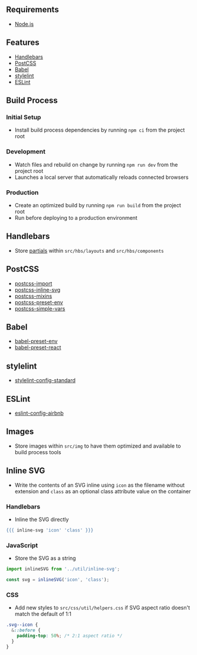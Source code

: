 ## Requirements
- [Node.js](https://nodejs.org/)

## Features
- [Handlebars](https://handlebarsjs.com/)
- [PostCSS](https://postcss.org/)
- [Babel](https://babeljs.io/)
- [stylelint](https://stylelint.io/)
- [ESLint](https://eslint.org/)

## Build Process

### Initial Setup
- Install build process dependencies by running `npm ci` from the project root

### Development
- Watch files and rebuild on change by running `npm run dev` from the project root
- Launches a local server that automatically reloads connected browsers

### Production
- Create an optimized build by running `npm run build` from the project root
- Run before deploying to a production environment

## Handlebars
- Store [partials](https://handlebarsjs.com/guide/partials.html) within `src/hbs/layouts` and `src/hbs/components`

## PostCSS
- [postcss-import](https://github.com/postcss/postcss-import)
- [postcss-inline-svg](https://github.com/TrySound/postcss-inline-svg)
- [postcss-mixins](https://github.com/postcss/postcss-mixins)
- [postcss-preset-env](https://preset-env.cssdb.org/)
- [postcss-simple-vars](https://github.com/postcss/postcss-simple-vars)

## Babel
- [babel-preset-env](https://babeljs.io/docs/en/babel-preset-env)
- [babel-preset-react](https://babeljs.io/docs/en/babel-preset-react)

## stylelint
- [stylelint-config-standard](https://github.com/stylelint/stylelint-config-standard)

## ESLint
- [eslint-config-airbnb](https://github.com/airbnb/javascript/tree/master/packages/eslint-config-airbnb)

## Images
- Store images within `src/img` to have them optimized and available to build process tools

## Inline SVG
- Write the contents of an SVG inline using `icon` as the filename without extension and `class` as an optional class attribute value on the container

### Handlebars
- Inline the SVG directly

```handlebars
{{{ inline-svg 'icon' 'class' }}}
```

### JavaScript
- Store the SVG as a string

```javascript
import inlineSVG from '../util/inline-svg';

const svg = inlineSVG('icon', 'class');
```

### CSS
- Add new styles to `src/css/util/helpers.css` if SVG aspect ratio doesn't match the default of 1:1

```css
.svg--icon {
  &::before {
    padding-top: 50%; /* 2:1 aspect ratio */
  }
}
```

